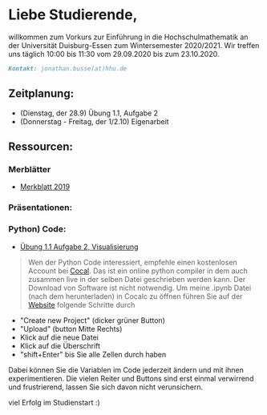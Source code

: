 # Liebe Studierende,
willkommen zum Vorkurs zur Einführung in die Hochschulmathematik an der Universität Duisburg-Essen zum Wintersemester 2020/2021. Wir treffen uns täglich 10:00 bis 11:30 vom 29.09.2020 bis zum 23.10.2020.

```markdown
Kontakt: jonathan.busse(at)hhu.de
```

## Zeitplanung:
- (Dienstag, der 28.9) Übung 1.1, Aufgabe 2
- (Donnerstag - Freitag, der 1/2.10) Eigenarbeit

## Ressourcen:
### Merblätter
- [Merkblatt 2019](https://github.com/JonathanVorkurs/MathematikVorkurs2019/blob/master/MerkblattMathematikVorkurs2019.pdf)

### Präsentationen:

### Python) Code:
- [Übung 1.1 Aufgabe 2, Visualisierung](https://github.com/JoKaBus/VEH2020/blob/master/Uebung11Aufgabe12_upload.ipynb)

> Wen der Python Code interessiert, empfehle einen kostenlosen Account bei [Cocal](cocal.com).
> Das ist ein online python compiler in dem auch zusammen live in der selben Datei geschrieben werden kann.
Der Download von Software ist nicht notwendig.
Um meine .ipynb Datei (nach dem herunterladen) in Cocalc zu öffnen führen Sie auf der [Website](cocalc.com) folgende Schritte durch
- "Create new Project" (dicker grüner Button)
- "Upload" (button Mitte Rechts)
- Klick auf die neue Datei
- Klick auf die Überschrift
- "shift+Enter" bis Sie alle Zellen durch haben

Dabei können Sie die Variablen im Code jederzeit ändern und mit ihnen experimentieren.
Die vielen Reiter und Buttons sind erst einmal verwirrend und frustrierend, lassen Sie sich davon nicht verunsichern.

viel Erfolg im Studienstart :)
